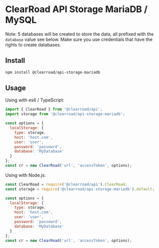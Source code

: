 # ClearRoad API Storage MariaDB / MySQL

Note: 5 databases will be created to store the data, all prefixed with the `database` value see below.
Make sure you use credentials that have the rights to create databases.

## Install

```sh
npm install @clearroad/api-storage-mariadb
```

## Usage

Using with es6 / TypeScript:

```javascript
import { ClearRoad } from '@clearroad/api';
import storage from '@clearroad/api-storage-mariadb';

const options = {
  localStorage: {
    type: storage,
    host: 'host.com',
    user: 'user',
    password: 'passowrd',
    database: 'MyDatabase'
  }
};
const cr = new ClearRoad('url', 'accessToken', options);
```

Using with Node.js:

```javascript
const ClearRoad = require('@clearroad/api').ClearRoad;
const storage = require('@clearroad/api-storage-mariadb').default;

const options = {
  localStorage: {
    type: storage,
    host: 'host.com',
    user: 'user',
    password: 'passowrd',
    database: 'MyDatabase'
  }
};
const cr = new ClearRoad('url', 'accessToken', options);
```
